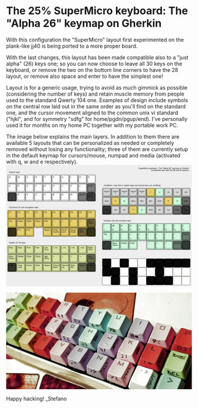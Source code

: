 # The 25% SuperMicro keyboard: The "Alpha 26" keymap on Gherkin

With this configuration the "SuperMicro" layout first experimented on the plank-like jj40 is being ported to a more proper board.

With the last changes, this layout has been made compatible also to a "just alpha" (26) keys one; so you can now choose to leave all 30 keys on the keyboard, or remove the two on the bottom line corners to have the 28 layout, or remove also space and enter to have the simplest one!

Layout is for a generic usage, trying to avoid as much gimmick as possible (considering the number of keys) and retain muscle memory from people used to the standard Qwerty 104 one. Examples of design include symbols on the central row laid out in the same order as you'll find on the standard one, and the cursor movement aligned to the common unix vi standard ("hjkl", and for symmetry "sdfg" for home/pgdn/pgup/end). I've personally used it for months on my home PC together with my portable work PC.

The image below explains the main layers. In addition to them there are available 5 layouts that can be personalized as needed or completely removed without losing any functionality; three of them are currently setup in the default keymap for cursors/mouse, numpad and media (activated with q, w and e respectively).
![layers](https://raw.githubusercontent.com/stevexyz/qmk_firmware/master/keyboards/40percentclub/gherkin/keymaps/stevexyz/newlayout262830.jpg)

![prototype](https://github.com/stevexyz/qmk_firmware/blob/master/keyboards/40percentclub/gherkin/keymaps/stevexyz/gherkin28.jpeg)

Happy hacking!
_Stefano
